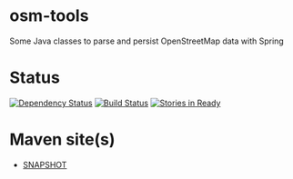 osm-tools
=========

Some Java classes to parse and persist OpenStreetMap data with Spring

Status
======
[![Dependency Status](https://www.versioneye.com/user/projects/53c454a0617ed4a15d000017/badge.png)](https://www.versioneye.com/user/projects/53c454a0617ed4a15d000017)
[![Build Status](https://travis-ci.org/hakan42/osm-tools.svg?branch=master)](https://travis-ci.org/hakan42/osm-tools)
[![Stories in Ready](https://badge.waffle.io/hakan42/osm-tools.png?label=ready&title=Ready)](https://waffle.io/hakan42/osm-tools)

Maven site(s)
=============
* [SNAPSHOT](http://hakan42.github.io/osm-tools/site/0.0.1-SNAPSHOT/)

